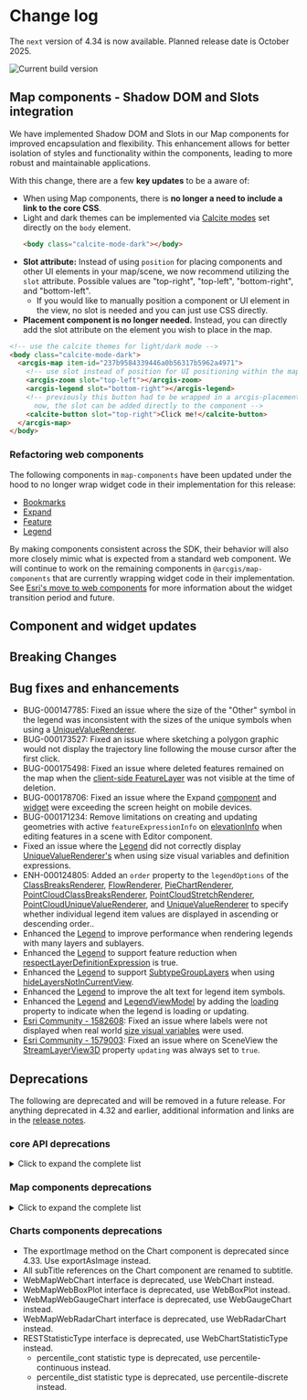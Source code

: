 # Change log

The `next` version of 4.34 is now available. Planned release date is October 2025.

![Current build version](https://img.shields.io/npm/v/@arcgis/core/next?label=Current%20build)

## Map components - Shadow DOM and Slots integration

We have implemented Shadow DOM and Slots in our Map components for improved encapsulation and flexibility. This enhancement allows for better isolation of styles and functionality within the components, leading to more robust and maintainable applications.

With this change, there are a few **key updates** to be a aware of:

- When using Map components, there is **no longer a need to include a link to the core CSS**.
- Light and dark themes can be implemented via [Calcite modes](https://developers.arcgis.com/calcite-design-system/core-concepts/#modes) set directly on the `body` element.
  ```html
  <body class="calcite-mode-dark"></body>
  ```
- **Slot attribute:** Instead of using `position` for placing components and other UI elements in your map/scene, we now recommend utilizing the `slot` attribute. Possible values are "top-right", "top-left", "bottom-right", and "bottom-left".
  - If you would like to manually position a component or UI element in the view, no slot is needed and you can just use CSS directly.
- **Placement component is no longer needed.** Instead, you can directly add the slot attribute on the element you wish to place in the map.

```html
<!-- use the calcite themes for light/dark mode -->
<body class="calcite-mode-dark">
  <arcgis-map item-id="237b9584339446a0b56317b5962a4971">
    <!-- use slot instead of position for UI positioning within the map or scene components -->
    <arcgis-zoom slot="top-left"></arcgis-zoom>
    <arcgis-legend slot="bottom-right"></arcgis-legend>
    <!-- previously this button had to be wrapped in a arcgis-placement component
      now, the slot can be added directly to the component -->
    <calcite-button slot="top-right">Click me!</calcite-button>
  </arcgis-map>
</body>
```

### Refactoring web components

The following components in `map-components` have been updated under the hood to no longer wrap widget code in their implementation for this release:

- [Bookmarks](https://developers.arcgis.com/javascript/latest/references/map-components/arcgis-bookmarks/)
- [Expand](https://developers.arcgis.com/javascript/latest/references/map-components/arcgis-expand/)
- [Feature](https://developers.arcgis.com/javascript/latest/references/map-components/arcgis-feature/)
- [Legend](https://developers.arcgis.com/javascript/latest/references/map-components/arcgis-legend/)

By making components consistent across the SDK, their behavior will also more closely mimic what is expected from a standard web component.
We will continue to work on the remaining components in `@arcgis/map-components` that are currently wrapping widget code in their implementation.
See [Esri's move to web components](https://developers.arcgis.com/javascript/latest/components-transition-plan/) for more information about the widget transition period and future.

## Component and widget updates

## Breaking Changes

## Bug fixes and enhancements

- BUG-000147785: Fixed an issue where the size of the "Other" symbol in the legend was inconsistent with the sizes of the unique symbols when using a [UniqueValueRenderer](https://developers.arcgis.com/javascript/latest/api-reference/esri-renderers-UniqueValueRenderer.html).
- BUG-000173527: Fixed an issue where sketching a polygon graphic would not display the trajectory line following the mouse cursor after the first click.
- BUG-000175498: Fixed an issue where deleted features remained on the map when the [client-side FeatureLayer](https://developers.arcgis.com/javascript/latest/api-reference/esri-layers-FeatureLayer.html#source) was not visible at the time of deletion.
- BUG-000178706: Fixed an issue where the Expand [component](https://developers.arcgis.com/javascript/latest/references/map-components/arcgis-expand/) and [widget](https://developers.arcgis.com/javascript/latest/api-reference/esri-widgets-Expand.html) were exceeding the screen height on mobile devices.
- BUG-000171234: Remove limitations on creating and updating geometries with active `featureExpressionInfo` on [elevationInfo](https://developers.arcgis.com/javascript/latest/api-reference/esri-layers-FeatureLayer.html#elevationInfo) when editing features in a scene with Editor component.
- Fixed an issue where the [Legend](https://developers.arcgis.com/javascript/latest/references/map-components/arcgis-legend/) did not correctly display [UniqueValueRenderer's](https://developers.arcgis.com/javascript/latest/api-reference/esri-renderers-UniqueValueRenderer.html) when using size visual variables and definition expressions.
- ENH-000124805: Added an `order` property to the `legendOptions` of the [ClassBreaksRenderer](https://developers.arcgis.com/javascript/latest/api-reference/esri-renderers-ClassBreaksRenderer.html#legendOptions), [FlowRenderer](https://developers.arcgis.com/javascript/latest/api-reference/esri-renderers-FlowRenderer.html#legendOptions), [PieChartRenderer](https://developers.arcgis.com/javascript/latest/api-reference/esri-renderers-PieChartRenderer.html#legendOptions), [PointCloudClassBreaksRenderer](https://developers.arcgis.com/javascript/latest/api-reference/esri-renderers-PointCloudClassBreaksRenderer.html#legendOptions), [PointCloudStretchRenderer](https://developers.arcgis.com/javascript/latest/api-reference/esri-renderers-PointCloudStretchRenderer.html#legendOptions), [PointCloudUniqueValueRenderer](https://developers.arcgis.com/javascript/latest/api-reference/esri-renderers-PointCloudUniqueValueRenderer.html#legendOptions), and [UniqueValueRenderer](https://developers.arcgis.com/javascript/latest/api-reference/esri-renderers-UniqueValueRenderer.html#legendOptions) to specify whether individual legend item values are displayed in ascending or descending order..
- Enhanced the [Legend](https://developers.arcgis.com/javascript/latest/references/map-components/arcgis-legend/) to improve performance when rendering legends with many layers and sublayers.
- Enhanced the [Legend](https://developers.arcgis.com/javascript/latest/references/map-components/arcgis-legend/) to support feature reduction when [respectLayerDefinitionExpression](/references/map-components/arcgis-legend/#respectLayerDefinitionExpression) is true.
- Enhanced the [Legend](https://developers.arcgis.com/javascript/latest/references/map-components/arcgis-legend/) to support [SubtypeGroupLayers](/api-reference/esri-layers-SubtypeGroupLayer.html) when using [hideLayersNotInCurrentView](/references/map-components/arcgis-legend/#hideLayersNotInCurrentView).
- Enhanced the [Legend](https://developers.arcgis.com/javascript/latest/references/map-components/arcgis-legend/) to improve the alt text for legend item symbols.
- Enhanced the [Legend](https://developers.arcgis.com/javascript/latest/references/map-components/arcgis-legend/) and [LegendViewModel](<[LegendViewModel](api-reference/esri-widgets-Legend-LegendViewModel.html)>) by adding the [loading](api-reference/esri-widgets-Legend-LegendViewModel.html#loading) property to indicate when the legend is loading or updating.
- [Esri Community - 1582608](https://community.esri.com/t5/arcgis-javascript-maps-sdk-questions/4-31-labelinginfo-issue-with-cim-renderers/m-p/1582608): Fixed an issue where labels were not displayed when real world [size visual variables](https://developers.arcgis.com/javascript/latest/api-reference/esri-renderers-visualVariables-SizeVariable.html#valueUnit) were used.
- [Esri Community - 1579003](https://community.esri.com/t5/arcgis-javascript-maps-sdk-questions/client-side-streamlayer-perfomance-problems-and/m-p/1579003): Fixed an issue where on SceneView the [StreamLayerView3D](https://developers.arcgis.com/javascript/latest/api-reference/esri-views-layers-StreamLayerView.html#updating) property `updating` was always set to `true`.

## Deprecations

The following are deprecated and will be removed in a future release. For anything deprecated in 4.32 and earlier, additional information and links are in the [release notes](https://developers.arcgis.com/javascript/latest/release-notes/#deprecated-classes-properties-methods-events).

### core API deprecations

<details>
  <summary>Click to expand the complete list</summary>

The following are deprecated and will be removed in a future release:

- Accessor.watch deprecated since version 4.32. Use reactiveUtils.watch instead.
- AreaMeasurement3D deprecated since 4.33. Use the Area Measurement 3D component instead. For information on widget deprecation, read about Esri's move to web components.
- AreaMeasurement3DViewModel deprecated since 4.33. Use the Area Measurement 3D component or AreaMeasurementAnalysis instead. For information on widget deprecation, read about Esri's move to web components.
- BasemapGallery deprecated since 4.32. Use the Basemap Gallery component instead. For information on widget deprecation, read about Esri's move to web components.
- BasemapToggle deprecated since 4.32. Use the Basemap Toggle component instead. For information on widget deprecation, read about Esri's move to web components.
- BingMapsLayer deprecated since version 4.33.
- ButtonMenu deprecated since version 4.30, use TableMenuConfig, Calcite components - Dropdown, Calcite components - List, or Calcite components - Menu web components instead.
- ButtonMenuItem deprecated since version 4.30, use TableMenuItemConfig instead.
- ButtonMenuViewModel deprecated since version 4.30, use TableMenuConfig, Calcite components - Dropdown, Calcite components - List, or Calcite components - Menu web components instead.
- Circle.isSelfIntersecting deprecated since 4.33. Please use simplifyOperator.isSimple() instead.
- Compass deprecated since 4.32. Use the Compass component instead. For information on widget deprecation, read about Esri's move to web components.
- DirectionalPad deprecated since 4.32. Use the Directional Pad component instead. For information on widget deprecation, read about Esri's move to web components.
- DirectLineMeasurement3D deprecated since 4.33. Use the Direct Line Measurement 3D component instead. For information on widget deprecation, read about Esri's move to web components.
- DirectLineMeasurement3DViewModel deprecated since 4.33. Use the Direct Line Measurement 3D component or DirectLineMeasurementAnalysis instead. For information on widget deprecation, read about Esri's move to web components.
- Editor.deleteFeatureFromWorkflow deprecated since version 4.33. Use `deleteFeatures` instead.
- EditorViewModel.deleteFeatureFromWorkflow deprecated since version 4.33. Use `deleteFeatures` instead.
- FeatureTable.clearSelectionFilter deprecated since version 4.30. Use `filterBySelectionEnabled` or `objectIds` instead.
- FeatureTable.filterBySelection deprecated since version 4.30. Use `filterBySelectionEnabled` or `objectIds` instead.
- FeatureTableViewModel.clearSelectionFilter deprecated since version 4.30. Use `filterBySelectionEnabled` or `objectIds()` instead.
- FeatureTableViewModel.filterBySelection deprecated since version 4.30. Use `filterBySelectionEnabled` or `objectIds` instead.
- FieldColumn.name deprecated since version 4.30, use FieldColumn.fieldName instead.
- Fullscreen deprecated since 4.32. Use the Fullscreen component instead. For information on widget deprecation, read about Esri's move to web components.
- FullscreenViewModel deprecated since 4.33. Use the JavaScript Fullscreen API directly instead.
- geodesicUtils deprecated since version 4.33. Use geometry operators instead.
- GeographicTransformation deprecated since version 4.32. Use GeographicTransformation instead.
- GeographicTransformationStep deprecated since version 4.32. Use GeographicTransformationStep instead.
- geometry deprecated since version 4.32. Use unionTypes to import union types, or individual modules to import classes.
- geometryEngine deprecated since version 4.32. Use geometry operators instead.
- geometryEngineAsync deprecated since version 4.32. Use geometry operators instead. You can use the web workers to perform geometry operations in a separate thread, which can improve the performance. Options include using the SDK's worker utility, creating a custom worker, or using a helper library such as Comlink.
- Home deprecated since 4.32. Use the Home component instead. For information on widget deprecation, read about Esri's move to web components.
- ImageryLayer.fetchImage deprecated since version 4.33. Use ImageryLayer.fetchPixels instead.
- Legend deprecated since 4.34. Use the Legend component instead. For information on widget deprecation, read about Esri's move to web components.
- LineOfSight deprecated since 4.33. Use the Line Of Sight component instead. For information on widget deprecation, read about Esri's move to web components.
- LineOfSightViewModel deprecated since 4.33. Use the Line Of Sight component or LineOfSightAnalysis instead. For information on widget deprecation, read about Esri's move to web components.
- LineOfSightTarget deprecated since 4.33. Use the LineOfSightAnalysisTarget on LineOfSightAnalysis instead.
- LinkChartView.highlightOptions deprecated since version 4.32. Use the highlights property instead.
- Locate deprecated since 4.32. Use the Locate component instead. For information on widget deprecation, read about Esri's move to web components.
- MapView.highlightOptions deprecated since version 4.32. Use the highlights property instead.
- meshUtils.georeference deprecated since version 4.30. Use `convertVertexSpace` instead.
- meshUtils.ungeoreference deprecated since version 4.30. Use `convertVertexSpace` instead.
- Navigation.mouseWheelZoomEnabled deprecated since version 4.32. Use actionMap.mouseWheel instead.
- NavigationToggle deprecated since 4.32. Use the Navigation Toggle component instead. For information on widget deprecation, read about Esri's move to web components.
- NavigationToggleViewModel deprecated since 4.33. Use the Navigation Toggle component instead. For information on widget deprecation, read about Esri's move to web components.
- pointCloudRenderers deprecated since version 4.32. Use unionTypes to import union types, or individual modules to import classes.
- Polygon.isSelfIntersecting deprecated since 4.33. Please use simplifyOperator.isSimple() instead.
- Print deprecated since 4.33. Use the Print component instead. For information on widget deprecation, read about Esri's move to web components.
- projection deprecated since version 4.32. Use the projectOperator instead.
- rasterRenderers deprecated since version 4.32. Use unionTypes to import union types, or individual modules to import classes.
- RasterStretchRenderer.statistics deprecated since version 4.31. Use customStatistics instead.
- renderers deprecated since version 4.32. Use unionTypes to import union types, or individual modules to import classes.
- ScaleBar deprecated since 4.32. Use the Scale Bar component instead. For information on widget deprecation, read about Esri's move to web components.
- SceneView.highlightOptions deprecated since version 4.32. Use the highlights property instead.
- Search deprecated since 4.33. Use the Search component instead. For information on widget deprecation, read about Esri's move to web components.
- Slice deprecated since 4.33. Use the Slice component instead. For information on widget deprecation, read about Esri's move to web components.
- SliceViewModel deprecated since 4.33. Use the Slice component or SliceAnalysis instead. For information on widget deprecation, read about Esri's move to web components.
- Swipe deprecated since 4.32. Use the Swipe component instead. For information on widget deprecation, read about Esri's move to web components.
- symbols deprecated since version 4.32. Use unionTypes to import union types, or individual modules to import classes.
- The `"connectivity"` possible value for QueryAssociationsParameters.types is deprecated at 4.29. Please use `"junction-junction-connectivity"` instead.
- The following named `easing` presets on GoToOptions3D presets are deprecated at 4.33: `in-cubic`, `out-cubic`, `in-out-cubic`, `in-expo`, `out-expo`, `in-out-expo`, and `in-out-coast-quad`. Please use `cubic-in`, `cubic-out`, `cubic-in-out`, `expo-in`, `expo-out`, `expo-in-out`, and `quad-in-out-coast` instead.
- TimeExtent deprecated since version 4.31. Use TimeExtent instead.
- TimeInterval deprecated since version 4.31. Use TimeInterval instead.
- TimeZoneLabel deprecated since 4.33. Use the Time Zone Label component instead. For information on widget deprecation, read about Esri's move to web components.
- Track deprecated since 4.32. Use the Track component instead. For information on widget deprecation, read about Esri's move to web components.
- UtilityNetworkTrace.gdbVersion deprecated since version 4.31, gdbVersion will be removed and the gdbVersion of the UtilityNetwork will be consumed directly.
- UtilityNetworkTraceViewModel.gdbVersion deprecated since version 4.31, gdbVersion will be removed and the gdbVersion of the UtilityNetwork will be consumed directly.
- VersionManagementViewModel.versionIdentifierLookup deprecated since version 4.30. Use VersioningState instead.
- VersionManagementViewModel.versionInfoLookup deprecated since version 4.30. Use VersioningState instead.
- VersionManagementViewModel.versionManagementServiceLookup deprecated since version 4.30. Use VersioningState instead.
- VideoPlayer deprecated since 4.33. Use the Video Player component instead. For information on widget deprecation, read about Esri's move to web components.
- View2D.highlightOptions deprecated since version 4.32. Use the highlights property instead.
- Weather deprecated since 4.33. Use the Weather component instead. For information on widget deprecation, read about Esri's move to web components.
- WeatherViewModel deprecated since 4.33. Use the Weather component instead. For information on widget deprecation, read about Esri's move to web components.
- WebStyleSymbol.fetchCIMSymbol deprecated since version 4.33. Use `fetchSymbol` instead. Pass `{ acceptedFormats: "cim"] }` as options to [`fetchSymbol` to retrieve only CIM symbols.
- Zoom deprecated since 4.32. Use the Zoom component instead. For information on widget deprecation, read about Esri's move to web components.

</details>

### Map components deprecations

<details>
  <summary>Click to expand the complete list</summary>

- The `focusTrapEnabled` property on the Expand component is deprecated since 4.33. Use `focusTrapDisabled` instead.
- The `hideLastEditInfo` property on the Feature component is deprecated since 4.33. Use `hideLastEditedInfo` instead.
- The `addLayer` method on the Link Chart, Map, and Scene components is deprecated since 4.33. Use `element.map.add(layer)` instead.
- The `addLayers` method on the Link Chart, Map, and Scene components is deprecated since 4.33. Use `element.map.addMany([layer])` instead.
- The `addTable` method on the Map and Scene is deprecated since 4.33. Use `element.map.tables.add(table)` instead.
- The `addTables` method on the Map and Scene is deprecated since 4.33. Use `element.map.tables.addMany([table])` instead.
- The `arcgis-directline-measurement-3d` component is deprecated since 4.33. Use `arcgis-direct-line-measurement-3d` instead.
- The `highlightOptions` property on the Map and Scene is deprecated since 4.33. Use `highlights` instead.
- The `visibleElementsConnectivityAssociationsSettingsArrowsToggle` property on the Utility Network Associations component is deprecated since 4.32, use showConnectivityAssociationsSettingsArrowsToggle instead.
- The `visibleElementsConnectivityAssociationsSettingsCapSelect` property on the Utility Network Associations component is deprecated since 4.32, use showConnectivityAssociationsSettingsCapSelect instead.
- The `visibleElementsConnectivityAssociationsSettingsColorPicker` property on the Utility Network Associations component is deprecated since 4.32, use hideConnectivityAssociationsSettingsColorPicker instead.
- The `visibleElementsConnectivityAssociationsSettingsStylePicker` property on the Utility Network Associations component is deprecated since 4.32, use hideConnectivityAssociationsSettingsStylePicker instead.
- The `visibleElementsConnectivityAssociationsSettingsWidthInput` property on the Utility Network Associations component is deprecated since 4.32, use hideConnectivityAssociationsSettingsWidthInput instead.
- The `visibleElementsMaxAllowableAssociationsSlider` property on the Utility Network Associations component is deprecated since 4.32, use showMaxAllowableAssociationsSlider instead.
- The `visibleElementsStructuralAttachmentAssociationsSettingsArrowsToggle` property on the Utility Network Associations component is deprecated since 4.32, use showStructuralAttachmentAssociationsSettingsArrowsToggle instead.
- The `visibleElementsStructuralAttachmentAssociationsSettingsCapSelect` property on the Utility Network Associations component is deprecated since 4.32, use showStructuralAttachmentAssociationsSettingsCapSelect instead.
- The `visibleElementsStructuralAttachmentAssociationsSettingsColorPicker` property on the Utility Network Associations component is deprecated since 4.32, use hideStructuralAttachmentAssociationsSettingsColorPicker instead.
- The `visibleElementsStructuralAttachmentAssociationsSettingsStylePicker` property on the Utility Network Associations component is deprecated since 4.32, use hideStructuralAttachmentAssociationsSettingsStylePicker instead.
- The `visibleElementsStructuralAttachmentAssociationsSettingsWidthInput` property on the Utility Network Associations component is deprecated since 4.32, use hideStructuralAttachmentAssociationsSettingsWidthInput instead.

</details>

### Charts components deprecations

- The exportImage method on the Chart component is deprecated since 4.33. Use exportAsImage instead.
- All subTitle references on the Chart component are renamed to subtitle.
- WebMapWebChart interface is deprecated, use WebChart instead.
- WebMapWebBoxPlot interface is deprecated, use WebBoxPlot instead.
- WebMapWebGaugeChart interface is deprecated, use WebGaugeChart instead.
- WebMapWebRadarChart interface is deprecated, use WebRadarChart instead.
- RESTStatisticType interface is deprecated, use WebChartStatisticType instead.
  - percentile_cont statistic type is deprecated, use percentile-continuous instead.
  - percentile_dist statistic type is deprecated, use percentile-discrete instead.

